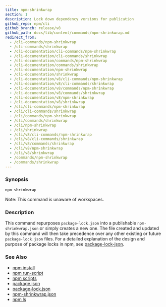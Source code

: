 ```yaml
---
title: npm-shrinkwrap
section: 1
description: Lock down dependency versions for publication
github_repo: npm/cli
github_branch: release/v8
github_path: docs/lib/content/commands/npm-shrinkwrap.md
redirect_from:
  - /cli-commands/npm-shrinkwrap
  - /cli-commands/shrinkwrap
  - /cli-documentation/cli-commands/npm-shrinkwrap
  - /cli-documentation/cli-commands/shrinkwrap
  - /cli-documentation/commands/npm-shrinkwrap
  - /cli-documentation/commands/shrinkwrap
  - /cli-documentation/npm-shrinkwrap
  - /cli-documentation/shrinkwrap
  - /cli-documentation/v8/cli-commands/npm-shrinkwrap
  - /cli-documentation/v8/cli-commands/shrinkwrap
  - /cli-documentation/v8/commands/npm-shrinkwrap
  - /cli-documentation/v8/commands/shrinkwrap
  - /cli-documentation/v8/npm-shrinkwrap
  - /cli-documentation/v8/shrinkwrap
  - /cli/cli-commands/npm-shrinkwrap
  - /cli/cli-commands/shrinkwrap
  - /cli/commands/npm-shrinkwrap
  - /cli/commands/shrinkwrap
  - /cli/npm-shrinkwrap
  - /cli/shrinkwrap
  - /cli/v8/cli-commands/npm-shrinkwrap
  - /cli/v8/cli-commands/shrinkwrap
  - /cli/v8/commands/shrinkwrap
  - /cli/v8/npm-shrinkwrap
  - /cli/v8/shrinkwrap
  - /commands/npm-shrinkwrap
  - /commands/shrinkwrap
---
```


### Synopsis

```bash
npm shrinkwrap
```

Note: This command is unaware of workspaces.

### Description

This command repurposes `package-lock.json` into a publishable
`npm-shrinkwrap.json` or simply creates a new one. The file created and
updated by this command will then take precedence over any other existing
or future `package-lock.json` files. For a detailed explanation of the
design and purpose of package locks in npm, see
[package-lock-json](/cli/v8/configuring-npm/package-lock-json).

### See Also

* [npm install](/cli/v8/commands/npm-install)
* [npm run-script](/cli/v8/commands/npm-run-script)
* [npm scripts](/cli/v8/using-npm/scripts)
* [package.json](/cli/v8/configuring-npm/package-json)
* [package-lock.json](/cli/v8/configuring-npm/package-lock-json)
* [npm-shrinkwrap.json](/cli/v8/configuring-npm/npm-shrinkwrap-json)
* [npm ls](/cli/v8/commands/npm-ls)
